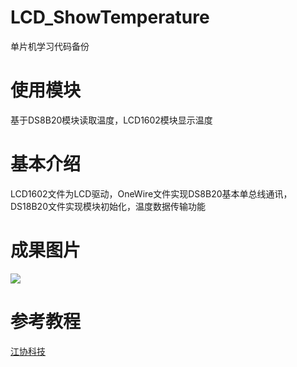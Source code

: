 # LCD_ShowTemperature
 单片机学习代码备份
# 使用模块
基于DS8B20模块读取温度，LCD1602模块显示温度
# 基本介绍
LCD1602文件为LCD驱动，OneWire文件实现DS8B20基本单总线通讯，DS18B20文件实现模块初始化，温度数据传输功能
# 成果图片
![](成功显示)
# 参考教程
[江协科技](https://b23.tv/Pr9ubVy)
